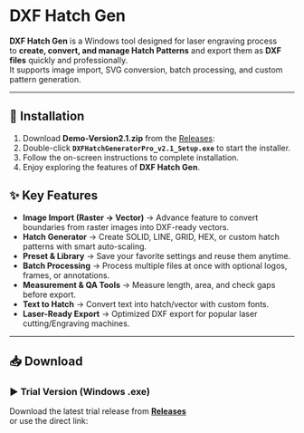 # DXF Hatch Gen

**DXF Hatch Gen** is a Windows tool designed for laser engraving process  
to **create, convert, and manage Hatch Patterns** and export them as **DXF files** quickly and professionally.  
It supports image import, SVG conversion, batch processing, and custom pattern generation.

---

## 📌 Installation
1. Download **Demo-Version2.1.zip** from the [Releases](https://github.com/twanglom/dxf-hatch-gen/releases/tag/V2.0.2):
2. Double-click **`DXFHatchGeneratorPro_v2.1_Setup.exe`** to start the installer.
3. Follow the on-screen instructions to complete installation.
4. Enjoy exploring the features of **DXF Hatch Gen**.


## ✨ Key Features
- **Image Import (Raster → Vector)**  → Advance feature to convert boundaries from raster images into DXF-ready vectors.
- **Hatch Generator** → Create SOLID, LINE, GRID, HEX, or custom hatch patterns with smart auto-scaling.
- **Preset & Library** → Save your favorite settings and reuse them anytime.
- **Batch Processing** → Process multiple files at once with optional logos, frames, or annotations.
- **Measurement & QA Tools** → Measure length, area, and check gaps before export.
- **Text to Hatch** → Convert text into hatch/vector with custom fonts.
- **Laser-Ready Export** → Optimized DXF export for popular laser cutting/Engraving machines.

---

## 📥 Download

### ▶️ Trial Version (Windows .exe)
Download the latest trial release from **[Releases](https://github.com/twanglom/dxf-hatch-gen/releases/tag/V2.0.2)**  
or use the direct link:

